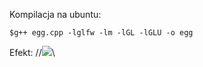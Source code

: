 Kompilacja na ubuntu: 
```
$g++ egg.cpp -lglfw -lm -lGL -lGLU -o egg

```
Efekt:
//<img src = "https://media.giphy.com/media/HWoVZU9pcC7x3yQH6T/giphy.gif">\

